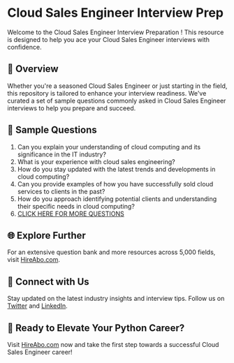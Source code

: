 # Cloud Sales Engineer Interview Prep

Welcome to the Cloud Sales Engineer Interview Preparation ! This resource is designed to help you ace your Cloud Sales Engineer interviews with confidence.

## 🚀 Overview

Whether you're a seasoned Cloud Sales Engineer or just starting in the field, this repository is tailored to enhance your interview readiness. We've curated a set of sample questions commonly asked in Cloud Sales Engineer interviews to help you prepare and succeed.

## 📝 Sample Questions

1. Can you explain your understanding of cloud computing and its significance in the IT industry?
2. What is your experience with cloud sales engineering?
3. How do you stay updated with the latest trends and developments in cloud computing?
4. Can you provide examples of how you have successfully sold cloud services to clients in the past?
5. How do you approach identifying potential clients and understanding their specific needs in cloud computing?
6. [CLICK HERE FOR MORE QUESTIONS](https://hireabo.com/job/0_4_25/Cloud%20Sales%20Engineer)

## 🌐 Explore Further

For an extensive question bank and more resources across 5,000 fields, visit [HireAbo.com](https://www.hireabo.com).

## 📱 Connect with Us

Stay updated on the latest industry insights and interview tips. Follow us on [Twitter](https://twitter.com/hireabo) and [LinkedIn](https://www.linkedin.com/in/hire-abo-3609972a8/).

## 🚀 Ready to Elevate Your Python Career?

Visit [HireAbo.com](https://www.hireabo.com) now and take the first step towards a successful Cloud Sales Engineer career!